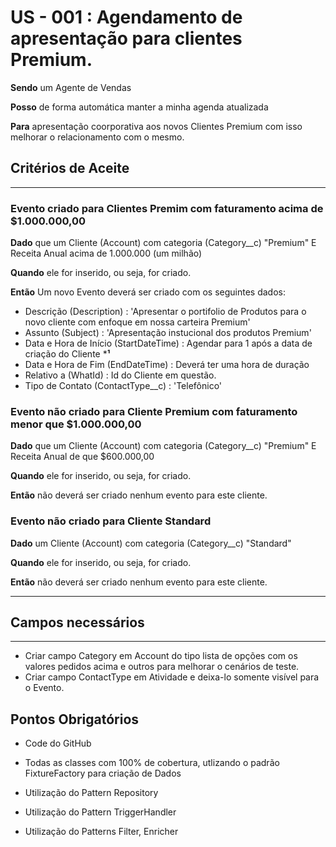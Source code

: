 # US - 001 : Agendamento de apresentação para clientes Premium.

**Sendo** um Agente de Vendas 

**Posso** de forma automática manter a minha agenda atualizada

**Para** apresentação coorporativa aos novos Clientes Premium com isso melhorar o relacionamento com o mesmo.


## Critérios de Aceite
------------

### Evento criado para Clientes Premim com faturamento acima de $1.000.000,00

**Dado** que um Cliente (Account) com 
categoria (Category__c) "Premium"
E Receita Anual acima de 1.000.000 (um milhão)

**Quando** ele for inserido, ou seja, for criado.

**Então** Um novo Evento deverá ser criado com os seguintes dados:
* Descrição (Description) : 'Apresentar o portifolio de Produtos para o novo cliente com enfoque em nossa carteira Premium'
* Assunto (Subject) : 'Apresentação instucional dos produtos Premium'
* Data e Hora de Início (StartDateTime) : Agendar para 1 após a data de criação do Cliente ***¹**
* Data e Hora de Fim (EndDateTime) : Deverá ter uma hora de duração
* Relativo a (WhatId) : Id do Cliente em questão.
* Tipo de Contato (ContactType__c) : 'Telefônico'


### Evento não criado para Cliente Premium com faturamento menor que $1.000.000,00

**Dado** que um Cliente (Account) com 
categoria (Category__c) "Premium"
E Receita Anual de que $600.000,00

**Quando** ele for inserido, ou seja, for criado.

**Então** não deverá ser criado nenhum evento para este cliente.



### Evento não criado para Cliente Standard

**Dado** um Cliente (Account) com categoria (Category__c) "Standard"

**Quando** ele for inserido, ou seja, for criado.

**Então** não deverá ser criado nenhum evento para este cliente.



-----
## Campos necessários 
------
* Criar campo Category em Account do tipo lista de opções com os valores pedidos acima e outros para melhorar o cenários de teste.
* Criar campo ContactType em Atividade e deixa-lo somente visível para o Evento.

## Pontos Obrigatórios

* Code do GitHub

* Todas as classes com 100% de cobertura, utlizando o padrão FixtureFactory para criação de Dados

* Utilização do Pattern Repository

* Utilização do Pattern TriggerHandler

* Utilização do Patterns Filter, Enricher